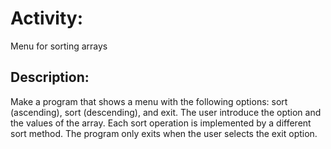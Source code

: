 # Activity: 
Menu for sorting arrays

## Description:
Make a program that shows a menu with the following options: sort (ascending), sort (descending), and exit. The user introduce the option and the values of the array. Each sort operation is implemented by a different sort method. The program only exits when the user selects the exit option.